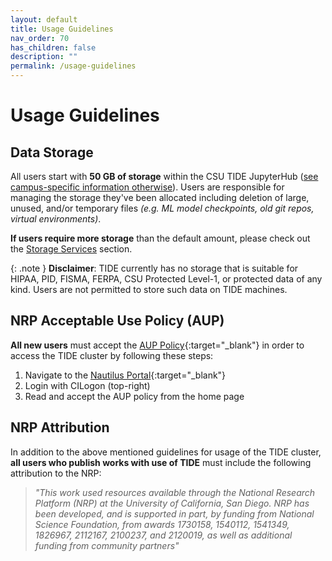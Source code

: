 ```yaml
---
layout: default
title: Usage Guidelines
nav_order: 70
has_children: false
description: ""
permalink: /usage-guidelines
---
```


# Usage Guidelines

## Data Storage
All users start with **50 GB of storage** within the CSU TIDE JupyterHub ([see campus-specific information otherwise](/jupyterhub/gettingaccess#campus-specific-access)). Users are responsible for managing the storage they've been allocated including deletion of large, unused, and/or temporary files *(e.g. ML model checkpoints, old git repos, virtual environments)*.

**If users require more storage** than the default amount, please check out the [Storage Services](/storage-services/) section.

{: .note }
**Disclaimer**: TIDE currently has no storage that is suitable for HIPAA, PID, FISMA, FERPA, CSU Protected Level-1, or protected data of any kind. Users are not permitted to store such data on TIDE machines.

## NRP Acceptable Use Policy (AUP)
**All new users** must accept the [AUP Policy](https://docs.nrp.ai/assets/NRP-AUP.pdf){:target="_blank"} in order to access the TIDE cluster by following these steps:
1. Navigate to the [Nautilus Portal](https://portal.nrp-nautilus.io/){:target="_blank"}
1. Login with CILogon (top-right)
1. Read and accept the AUP policy from the home page

## NRP Attribution
In addition to the above mentioned guidelines for usage of the TIDE cluster, **all users who publish works with use of TIDE** must include the following attribution to the NRP:

> *"This work used resources available through the National Research Platform (NRP) at the
University of California, San Diego. NRP has been developed, and is supported in part, by funding
from National Science Foundation, from awards 1730158, 1540112, 1541349, 1826967,
2112167, 2100237, and 2120019, as well as additional funding from community partners"*